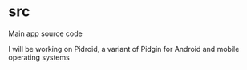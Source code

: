 # src
Main app source code


I will be working on Pidroid, a variant of Pidgin for Android and mobile operating systems
